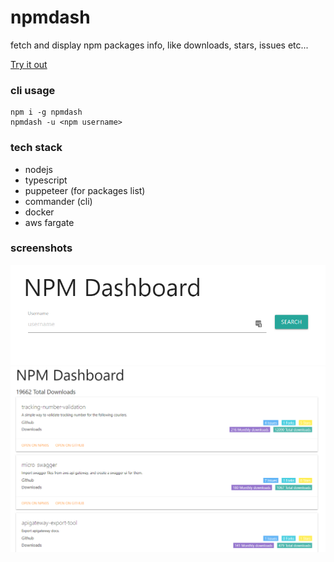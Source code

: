 # npmdash

fetch and display npm packages info, like downloads, stars, issues etc...

[Try it out](http://npm.devresources.site/)

### cli usage

```
npm i -g npmdash
npmdash -u <npm username>
```

### tech stack
- nodejs
- typescript
- puppeteer (for packages list)
- commander (cli)
- docker
- aws fargate

### screenshots

<img src="assets/screencapture-npmdash-search-view.png">
<img src="assets/screencapture-npmdash-packages-view-short.png" >
